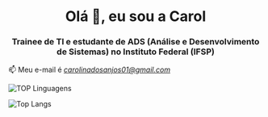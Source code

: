 <h1 align="center">Olá 👋, eu sou a Carol</h1>
<h3 align="center">Trainee de TI e estudante de ADS (Análise e Desenvolvimento de Sistemas) no Instituto Federal (IFSP)</h3>

📫 Meu e-mail é *carolinadosanjos01@gmail.com*

![TOP Linguagens](https://github-readme-stats.vercel.app/api/top-langs/?username=carolanjos&layout=compact&theme=dracula)

![Top Langs](https://github-readme-stats.vercel.app/api/top-langs/?username=carolanjos&langs_count=8)
